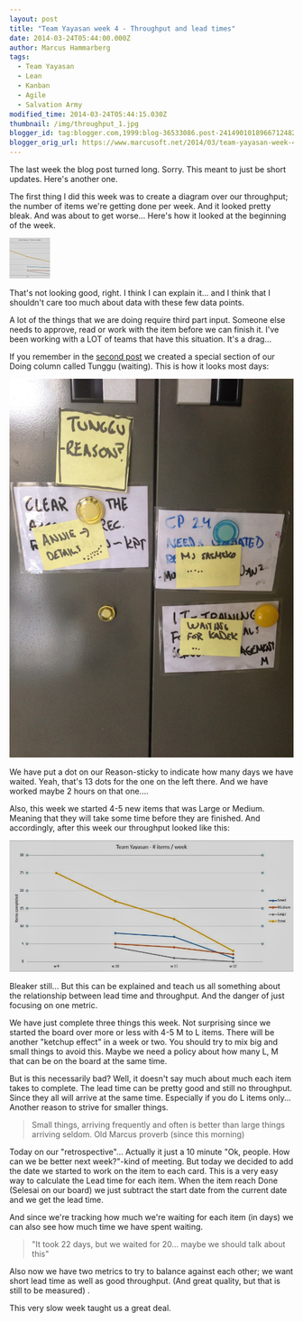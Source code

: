 ```yaml
---
layout: post
title: "Team Yayasan week 4 - Throughput and lead times"
date: 2014-03-24T05:44:00.000Z
author: Marcus Hammarberg
tags:
  - Team Yayasan
  - Lean
  - Kanban
  - Agile
  - Salvation Army
modified_time: 2014-03-24T05:44:15.030Z
thumbnail: /img/throughput_1.jpg
blogger_id: tag:blogger.com,1999:blog-36533086.post-2414901018966712482
blogger_orig_url: https://www.marcusoft.net/2014/03/team-yayasan-week-4-throughput-and-lead.html
---
```


The last week the blog post turned long. Sorry. This meant to just be short updates. Here's another one.

The first thing I did this week was to create a diagram over our throughput; the number of items we're getting done per week. And it looked pretty bleak. And was about to get worse... Here's how it looked at the beginning of the week.

![Throughput trend at the start of the week](/img/throughput_1.jpg)

That's not looking good, right. I think I can explain it... and I think that I shouldn't care too much about data with these few data points.

A lot of the things that we are doing require third part input. Someone else needs to approve, read or work with the item before we can finish it. I've been working with a LOT of teams that have this situation. It's a drag...

If you remember in the [second post](https://www.marcusoft.net/2014/03/team-yayasan-week-2-transparency.html) we created a special section of our Doing column called Tunggu (waiting). This is how it looks most days:

![Tunggu section](/img/yayasan_board_4.jpg)

We have put a dot on our Reason-sticky to indicate how many days we have waited. Yeah, that's 13 dots  for the one on the left there. And we have worked maybe 2 hours on that one....

Also, this week we started 4-5 new items that was Large or Medium. Meaning that they will take some time before they are finished. And accordingly, after this week our throughput looked like this:

![Throughput at the end of the week](/img/throughput_2.jpg)

Bleaker still... But this can be explained and teach us all something about the relationship between lead time and throughput. And the danger of just focusing on one metric.

We have just complete three things this week. Not surprising since we started the board over more or less with 4-5 M to L items. There will be another "ketchup effect" in a week or two. You should try to mix big and small things to avoid this. Maybe we need a policy about how many L, M that can be on the board at the same time.

But is this necessarily bad? Well, it doesn't say much about much each item takes to complete. The lead time can be pretty good and still no throughput. Since they all will arrive at the same time. Especially if you do L items only... Another reason to strive for smaller things.

> Small things, arriving frequently and often is better than large things arriving seldom.
> Old Marcus proverb (since this morning)

Today on our "retrospective"... Actually it just a 10 minute "Ok, people. How can we be better next week?"-kind of meeting. But today we decided to add the date we started to work on the item to each card. This is a very easy way to calculate the Lead time for each item. When the item reach Done (Selesai on our board) we just subtract the start date from the current date and we get the lead time.

And since we're tracking how much we're waiting for each item (in days) we can also see how much time we have spent waiting.

> "It took 22 days, but we waited for 20... maybe we should talk about this"

Also now we have two metrics to try to balance against each other; we want short lead time as well as good throughput. (And great quality, but that is still to be measured) .

This very slow week taught us a great deal.
